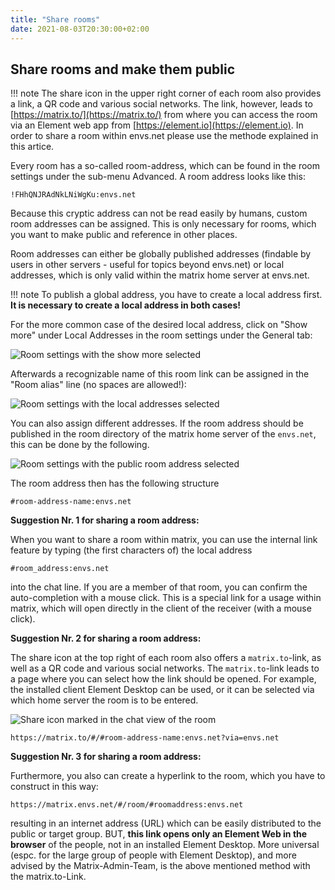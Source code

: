 ```yaml
---
title: "Share rooms"
date: 2021-08-03T20:30:00+02:00
---
```


## Share rooms and make them public

!!! note
    The share icon in the upper right corner of each room also provides a link, a QR code and various social networks. The link, however, leads to [https://matrix.to/](https://matrix.to/) from where you can access the room via an Element web app from [https://element.io](https://element.io). In order to share a room within envs.net please use the methode explained in this artice.

Every room has a so-called room-address, which can be found in the room settings under the sub-menu Advanced. A room address looks like this:

`!FHhQNJRAdNkLNiWgKu:envs.net`

Because this cryptic address can not be read easily by humans, custom room addresses can be assigned. This is only necessary for rooms, which you want to make public and reference in other places.

Room addresses can either be globally published addresses (findable by users in other servers - useful for topics beyond envs.net) or local addresses, which is only valid within the matrix home server at envs.net.

!!! note
    To publish a global address, you have to create a local address first. **It is necessary to create a local address in both cases!**

For the more common case of the desired local address, click on "Show more" under Local Addresses in the room settings under the General tab:

![Room settings with the show more selected](/images/01_Sharing_en.png "Room settings with the show more selected")

Afterwards a recognizable name of this room link can be assigned in the "Room alias" line (no spaces are allowed!):

![Room settings with the local addresses selected](/images/02_Sharing_en.png "Room settings with the local addresses selected")

You can also assign different addresses. If the room address should be published in the room directory of the matrix home server of the `envs.net`, this can be done by the following.

![Room settings with the public room address selected](/images/03_Sharing_en.png "Room settings with the public room address selected")

The room address then has the following structure

`#room-address-name:envs.net`

**Suggestion Nr. 1 for sharing a room address:**

When you want to share a room within matrix, you can use the internal link feature by typing (the first characters of) the local address

`#room_address:envs.net`

into the chat line. If you are a member of that room, you can confirm the auto-completion with a mouse click. This is a special link for a usage within matrix, which will open directly in the client of the receiver (with a mouse click).

**Suggestion Nr. 2 for sharing a room address:**

The share icon at the top right of each room also offers a `matrix.to`-link, as well as a QR code and various social networks. The `matrix.to`-link leads to a page where you can select how the link should be opened. For example, the installed client Element Desktop can be used, or it can be selected via which home server the room is to be entered.

![Share icon marked in the chat view of the room](/images/04_Sharing-Button_en.png "Share icon marked in the chat view of the room")

`https://matrix.to/#/#room-address-name:envs.net?via=envs.net`

**Suggestion Nr. 3 for sharing a room address:**

Furthermore, you also can create a hyperlink to the room, which you have to construct in this way:

`https://matrix.envs.net/#/room/#roomaddress:envs.net`

resulting in an internet address (URL) which can be easily distributed to the public or target group. BUT, **this link opens only an Element Web in the browser** of the people, not in an installed Element Desktop. More universal (espc. for the large group of people with Element Desktop), and more advised by the Matrix-Admin-Team, is the above mentioned method with the matrix.to-Link.
